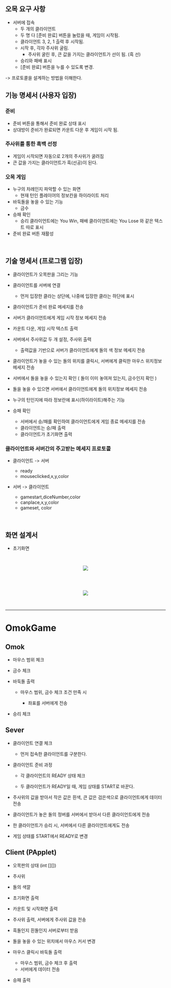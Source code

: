 ## 오목 요구 사항

- 서버에 접속
  - 두 개의 클라이언트
  - 두 명 다 [준비 완료] 버튼을 눌렀을 때, 게임이 시작됨.
  - 클라이언트 3, 2, 1 츨력 후 시작됨.
  - 시작 후, 각자 주사위 굴림.
     - 주사위 굴린 후, 큰 값을 가지는 클라이언트가 선이 됨. (흑 선)
  - 승리와 패배 표시
  - [준비 완료] 버튼을 누를 수 있도록 변경.

-> 프로토콜을 설계하는 방법을 이해한다.

## 기능 명세서 (사용자 입장)

### 준비
  - 준비 버튼을 통해서 준비 완료 상태 표시
  - 상대방이 준비가 완료되면 카운트 다운 후 게임이 시작 됨.
### 주사위를 통한 흑백 선정
  - 게임이 시작되면 자동으로 2개의 주사위가 굴려짐
  - 큰 값을 가지는 클라이언트가 흑(선공)이 된다.
### 오목 게임
  - 누구의 차례인지 파악할 수 있는 화면
     - 현재 턴인 플레이어의 정보칸을 하이라이트 처리 
  - 바둑돌을 놓을 수 있는 기능
     - 금수
  - 승패 확인
    - 승리 클라이언트에는 You Win, 패배 클라이언트에는 You Lose 와 같은 텍스트 따로 표시
  - 준비 완료 버튼 재활성

<br>

## 기술 명세서 (프로그램 입장)
- 클라이언트가 오목판을 그리는 기능

- 클라이언트를 서버에 연결
  - 먼저 입장한 클라는 상단에, 나중에 입장한 클라는 하단에 표시

- 클라이언트가 준비 완료 메세지를 전송

- 서버가 클라이언트에게 게임 시작 정보 메세지 전송

- 카운트 다운, 게임 시작 텍스트 출력

- 서버에서 주사위값 두 개 설정, 주사위 출력
  - 출력값을 기반으로 서버가 클라이언트에게 돌의 색 정보 메세지 전송

- 클라이언트가 놓을 수 있는 돌의 위치를 클릭시, 서버에게 클릭한 마우스 위치정보 메세지 전송

- 서버에서 돌을 놓을 수 있는지 확인 ( 돌이 이미 놓여져 있는지, 금수인지 확인 )

- 돌을 놓을 수 있으면 서버에서 클라이언트에게 돌의 위치정보 메세지 전송
 
- 누구의 턴인지에 따라 정보란에 표시(하이라이트)해주는 기능

- 승패 확인
  - 서버에서 승/패를 확인하여 클라이언트에게 게임 종료 메세지를 전송
  - 클라이언트는 승/패 출력
  - 클라이언트가 초기화면 출력

### 클라이언트와 서버간의 주고받는 메세지 프로토콜

- 클라이언트 -> 서버
  - ready
  - mouseclicked,x,y,color

- 서버 -> 클라이언트
  - gamestart,diceNumber,color
  - canplace,x,y,color
  - gameset, color 

<br>

## 화면 설계서
- 초기화면
<br>
<p align = "center">
<img src = "https://user-images.githubusercontent.com/39554623/57174827-869f4e80-6e7f-11e9-8c37-db49e3397ca5.jpg">
</p>
<br>

<br>
<p align = "center">
<img src = "https://user-images.githubusercontent.com/39554623/57345430-c28b2a00-7185-11e9-9d63-0f9663ae3198.png">
</p>
<br>



---

# OmokGame

## Omok

- 마우스 범위 체크
    
- 금수 체크

- 바둑돌 출력

  - 마우스 범위, 금수 체크 조건 만족 시
  
     - 좌표를 서버에게 전송

- 승리 체크

## Sever

- 클라이언트 연결 체크

  - 먼저 접속한 클라이언트를 구분한다.

- 클라이언트 준비 과정

  - 각 클라이언트의 READY 상태 체크
  
  - 두 클라이언트가 READY일 때, 게임 상태를 START로 바꾼다.

- 주사위의 값을 받아서 작은 값은 흰색, 큰 값은 검은색으로 클라이언트에게 데이터 전송

- 클라이언트가 놓은 돌의 정버를 서버에서 받아서 다른 클라이언트에게 전송

- 한 클라이언트가 승리 시, 서버에서 다른 클라이언트에게도 전송

- 게임 상태를 START에서 READY로 변경

## Client (PApplet)

- 오목판의 상태 (int [][])

- 주사위  

- 돌의 색깔

- 초기화면 출력

- 카운트 및 시작화면 출력

- 주사위 출력, 서버에게 주사위 값을 전송

- 흑돌인지 흰돌인지 서버로부터 받음

- 돌을 놓을 수 있는 위치에서 마우스 커서 변경

- 마우스 클릭시 바둑돌 출력
    - 마우스 범위, 금수 체크 후 출력
    - 서버에게 데이터 전송

- 승패 출력
